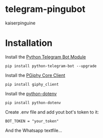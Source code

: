 # telegram-pingubot
kaiserpinguine

# Installation

Install the [Python Telegram Bot Module](https://github.com/python-telegram-bot/python-telegram-bot)
```
pip install python-telegram-bot --upgrade
```

Install the [PGiphy Core Client](https://github.com/Giphy/giphy-python-client)
```
pip install giphy_client
```

Install the [python-dotenv](https://github.com/theskumar/python-dotenv)
```
pip install python-dotenv
```

Create .env file and add yout bot's token to it:
```
BOT_TOKEN = "your_token"
```

And the Whatsapp textfile...
